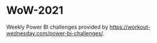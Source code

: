# WoW-2021
Weekly Power BI challenges provided by https://workout-wednesday.com/power-bi-challenges/. 
